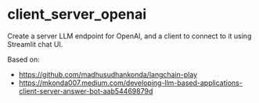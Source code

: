 # client_server_openai

Create a server LLM endpoint for OpenAI, and a client to connect to it using Streamlit chat UI.

Based on: 
* https://github.com/madhusudhankonda/langchain-play
* https://mkonda007.medium.com/developing-llm-based-applications-client-server-answer-bot-aab54469879d